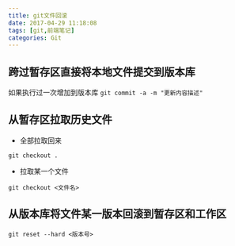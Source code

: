 ```yaml
---
title: git文件回滚
date: 2017-04-29 11:18:08
tags: [git,前端笔记]
categories: Git
---
```

## 跨过暂存区直接将本地文件提交到版本库

如果执行过一次增加到版本库 `git commit -a -m "更新内容描述"`

## 从暂存区拉取历史文件
- 全部拉取回来
```
git checkout .
```

- 拉取某一个文件
```
git checkout <文件名>
```

## 从版本库将文件某一版本回滚到暂存区和工作区
```
git reset --hard <版本号>
```
